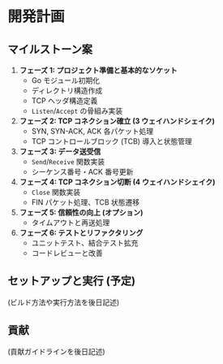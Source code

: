 # 開発計画

## マイルストーン案

1.  **フェーズ 1: プロジェクト準備と基本的なソケット**
    - Go モジュール初期化
    - ディレクトリ構造作成
    - TCP ヘッダ構造定義
    - `Listen`/`Accept` の骨組み実装
2.  **フェーズ 2: TCP コネクション確立 (3 ウェイハンドシェイク)**
    - SYN, SYN-ACK, ACK 各パケット処理
    - TCP コントロールブロック (TCB) 導入と状態管理
3.  **フェーズ 3: データ送受信**
    - `Send`/`Receive` 関数実装
    - シーケンス番号・ACK 番号更新
4.  **フェーズ 4: TCP コネクション切断 (4 ウェイハンドシェイク)**
    - `Close` 関数実装
    - FIN パケット処理、TCB 状態遷移
5.  **フェーズ 5: 信頼性の向上 (オプション)**
    - タイムアウトと再送処理
6.  **フェーズ 6: テストとリファクタリング**
    - ユニットテスト、結合テスト拡充
    - コードレビューと改善

## セットアップと実行 (予定)

(ビルド方法や実行方法を後日記述)

## 貢献

(貢献ガイドラインを後日記述)
